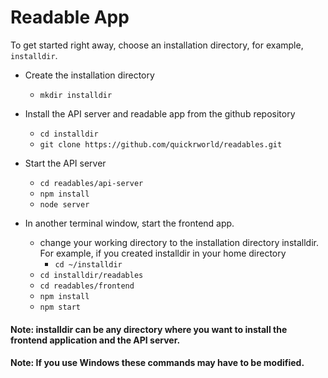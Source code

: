 # Readable App

To get started right away, choose an installation directory, for example, `installdir`.

* Create the installation directory
    - `mkdir installdir`

* Install the API server and readable app from the github repository
    - `cd installdir`
    - `git clone https://github.com/quickrworld/readables.git`

* Start the API server
    - `cd readables/api-server`
    - `npm install`
    - `node server`
    
* In another terminal window, start the frontend app.
    - change your working directory to the installation directory installdir. For example, if you created installdir in your home directory
        - `cd ~/installdir`
    - `cd installdir/readables`
    - `cd readables/frontend`
    - `npm install`
    - `npm start`

#### Note: installdir can be any directory where you want to install the frontend application and the API server.
#### Note: If you use Windows these commands may have to be modified.
